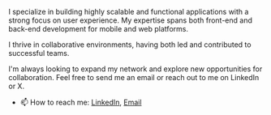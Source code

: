 I specialize in building highly scalable and functional applications with a strong focus on user experience. My expertise spans both front-end and back-end development for mobile and web platforms.

I thrive in collaborative environments, having both led and contributed to successful teams.

I'm always looking to expand my network and explore new opportunities for collaboration. Feel free to send me an email or reach out to me on LinkedIn or X.

- 📫 How to reach me: [LinkedIn](https://www.linkedin.com/in/jeolad/), [Email](mailto:jesseoluwapelumi01@gmail.com)

<!--
**Jessepelumi/Jessepelumi** is a ✨ _special_ ✨ repository because its `README.md` (this file) appears on your GitHub profile.

Here are some ideas to get you started:

- 🔭 I’m currently working on ...
- 🌱 I’m currently learning ...
- 👯 I’m looking to collaborate on ...
- 🤔 I’m looking for help with ...
- 💬 Ask me about ...
- 📫 How to reach me: ...
- 😄 Pronouns: ...
- ⚡ Fun fact: ...
-->

